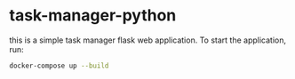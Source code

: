 # task-manager-python
this is a simple task manager flask web application.
To start the application, run:

```bash
docker-compose up --build
